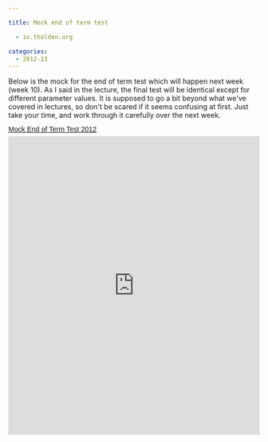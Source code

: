 ```yaml
---

title: Mock end of term test

  - io.tholden.org

categories:
  - 2012-13
---
```

Below is the mock for the end of term test which will happen next week (week 10). As I said in the lecture, the final test will be identical except for different parameter values. It is supposed to go a bit beyond what we've covered in lectures, so don't be scared if it seems confusing at first. Just take your time, and work through it carefully over the next week.  <a title="View Mock End of Term Test 2012 on Scribd" href="http://www.scribd.com/doc/114872988/Mock-End-of-Term-Test-2012" style="margin: 12px auto 6px auto; font-family: Helvetica,Arial,Sans-serif; font-style: normal; font-variant: normal; font-weight: normal; font-size: 14px; line-height: normal; font-size-adjust: none; font-stretch: normal; -x-system-font: none; display: block; text-decoration: underline;">Mock End of Term Test 2012</a><iframe src="http://www.scribd.com/embeds/114872988/content?start_page=1&view_mode=scroll&access_key=key-n7sgtws5m2s8pueq2eq" data-auto-height="true" data-aspect-ratio="0.707514450867052" scrolling="no" width="100%" height="600" frameborder="0"></iframe>